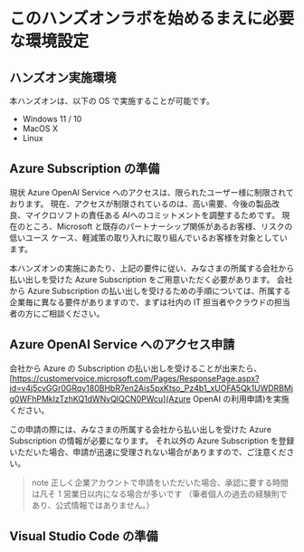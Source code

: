 # このハンズオンラボを始めるまえに必要な環境設定


## ハンズオン実施環境
本ハンズオンは、以下の OS で実施することが可能です。
- Windows 11 / 10
- MacOS X
- Linux

## Azure Subscription の準備
現状 Azure OpenAI Service へのアクセスは、限られたユーザー様に制限されております。
現在、アクセスが制限されているのは、高い需要、今後の製品改良、マイクロソフトの責任ある AIへのコミットメントを調整するためです。 現在のところ、Microsoft と既存のパートナーシップ関係があるお客様、リスクの低いユース ケース、軽減策の取り入れに取り組んでいるお客様を対象としています。

本ハンズオンの実施にあたり、上記の要件に従い、みなさまの所属する会社から払い出しを受けた Azure Subscription をご用意いただく必要があります。
会社から Azure Subscription の払い出しを受けるための手順については、所属する企業毎に異なる要件がありますので、まずは社内の IT 担当者やクラウドの担当者の方にご相談ください。

## Azure OpenAI Service へのアクセス申請
会社から Azure の Subscription の払い出しを受けることが出来たら、[https://customervoice.microsoft.com/Pages/ResponsePage.aspx?id=v4j5cvGGr0GRqy180BHbR7en2Ais5pxKtso_Pz4b1_xUOFA5Qk1UWDRBMjg0WFhPMkIzTzhKQ1dWNyQlQCN0PWcu](Azure OpenAI の利用申請)を実施ください。

この申請の際には、みなさまの所属する会社から払い出しを受けた Azure Subscription の情報が必要になります。
それ以外の Azure Subscription を登録いただいた場合、申請が迅速に受理されない場合がありますので、ご注意ください。

> note
> 正しく企業アカウントで申請をいただいた場合、承認に要する時間は凡そ 1 営業日以内になる場合が多いです
> （筆者個人の過去の経験則であり、公式情報ではありません。）


## Visual Studio Code の準備